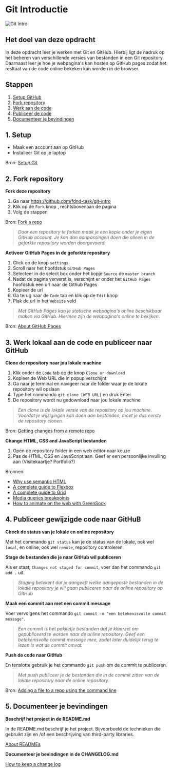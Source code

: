 # Git Introductie

![Git Intro](https://fdnd-task.github.io/git-intro/static/img/github-intro.png)

## Het doel van deze opdracht

In deze opdracht leer je werken met Git en GitHub. Hierbij ligt de nadruk op het beheren van verschillende versies van bestanden in een Git repository. Daarnaast leer je hoe je webpagina's kan hosten op GitHub pages zodat het resltaat van de code online bekeken kan worden in de browser.

## Stappen

1. [Setup GitHub](#1-setup)
2. [Fork repository](#2-fork-repository)
3. [Werk aan de code](#3-werk-lokaal-aan-de-code)
4. [Publiceer de code](#4-publiceer-gewijzigde-code-naar-github)
5. [Documenteer je bevindingen](#5-documenteer-je-bevindingen)

## 1. Setup

* Maak een account aan op GitHub
* Installeer Git op je laptop

Bron: [Setup Git](https://help.github.com/en/github/getting-started-with-github/set-up-git)

## 2. Fork repository

**Fork deze repository**

1. Ga naar https://github.com/fdnd-task/git-intro
2. Klik op de `Fork` knop , rechtsbovenaan de pagina
3. Volg de stappen

Bron: [Fork a repo](https://help.github.com/en/github/getting-started-with-github/fork-a-repo)

> _Door een repository te forken maak je een kopie onder je eigen GitHub account. Je kan dan aanpassingen doen die alleen in de geforkte repository worden doorgevoerd._

**Activeer GitHub Pages in de geforkte repository**

1. Click op de knop `settings`
2. Scroll naar het hoofdstuk `GitHub Pages`
3. Selecteer in de select box onder het kopje `Source` de `master branch`
4. Nadat de pagina ververst is, verschijnt er onder het `GitHub Pages` hoofdstuk een url naar de Github Pages
5. Kopieer de url
6. Ga terug naar de `Code` tab en klik op de `Edit` knop
7. Plak de url in het `Website` veld

> _Met GitHub Pages kan je statische webpagina's online beschikbaar maken via GitHub. Hiermee zijn de webpagina's online te bekijken._

Bron: [About GitHub Pages](https://help.github.com/en/github/working-with-github-pages/about-github-pages)

## 3. Werk lokaal aan de code en publiceer naar GitHub

**Clone de repository naar jou lokale machine**

1. Klik onder de `Code` tab op de knop `Clone or download`
2. Kopieer de Web URL die in popup verschijnt
3. Ga naar je terminal en navigeer naar de folder waar je de lokale repository wil opslaan
4. Type het commando `git clone [WEB URL]` en druk Enter
5. De repository wordt nu gedownload naar jou lokale machine

> _Een clone is de lokale versie van de repository op jou machine. Voordat je wijzigingen kan doen aan bestanden, moet je dus eerste de repository clonen._

Bron: [Getting changes from a remote repo](https://help.github.com/en/github/using-git/getting-changes-from-a-remote-repository)

**Change HTML, CSS and JavaScript bestanden**

1. Open de repository folder in een web editor naar keuze
2. Pas de HTML, CSS en JavaScript aan. Geef er een persoonlijke invulling aan (Visitekaartje? Portfolio?)

Bronnen:

* [Why use semantic HTML](https://www.lifewire.com/why-use-semantic-html-3468271)
* [A complete guide to Flexbox](https://css-tricks.com/snippets/css/a-guide-to-flexbox/)
* [A complete guide to Grid](https://css-tricks.com/snippets/css/complete-guide-grid/)
* [Media queries breakpoints](https://lancedesk.com/media-queries-breakpoints-css-tricks-media-queries-for-standard-devices/)
* [How to animate on the web with GreenSock](https://css-tricks.com/how-to-animate-on-the-web-with-greensock/)

## 4. Publiceer gewijzigde code naar GitHuB

**Check de status van je lokale en online repository**

Met het commando `git status` kan je de status van de lokale, ook wel `local`, en online, ook wel `remote`, repository controleren.

**Stage de bestanden die je naar GitHub wil publiceren**

Als er staat; `Changes not staged for commit`, voer dan het commando `git add .` uit.

> _Staging betekent dat je aangeeft welke aangepaste bestanden in de lokale repository je wil gaan publiceren naar de online repository op GitHub_

**Maak een commit aan met een commit message**

Voer vervolgens het commando `git commit -m "een betekenisvolle commit message"`.

> _Een commit is het pakketje bestanden dat je klaarzet om gepubliceerd te worden naar de online repository. Geef een betekenisvolle commit message mee, zodat later duidelijk terug te lezen is wat de commit omvat._

**Push de code naar GitHub**

En tenslotte gebruik je het commando `git push` om de commit te publiceren.

> _Met push publiceer je de bestanden die in de commit zitten van de lokale repository naar de online repository._

Bron: [Adding a file to a repo using the command line](https://help.github.com/en/github/managing-files-in-a-repository/adding-a-file-to-a-repository-using-the-command-line)

## 5. Documenteer je bevindingen

**Beschrijf het project in de README.md**

In de README.md beschrijf je het project. Bijvoorbeeld de technieken die gebruikt zijn en /of een beschrijving van third-party libraries.

[About READMEs](https://help.github.com/en/github/creating-cloning-and-archiving-repositories/about-readmes)

**Documenteer je bevindingen in de CHANGELOG.md**

[How to keep a change log](https://keepachangelog.com/en/0.3.0/)
